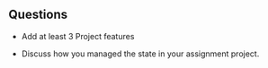 ##  Questions

- Add at least 3 Project features 


- Discuss how you managed the state in your assignment project.
